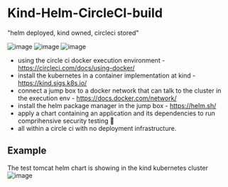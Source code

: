 # Kind-Helm-CircleCI-build
"helm deployed, kind owned, circleci stored"<br>

![image](https://user-images.githubusercontent.com/80027170/220209024-6570349f-105b-4765-b5c4-f66433321876.png) ![image](https://user-images.githubusercontent.com/80027170/220208870-fa4ca514-7500-4851-98c7-cb4a64c86692.png) ![image](https://user-images.githubusercontent.com/80027170/220208963-57382237-f168-4ef3-ba43-55ea2660f423.png) 



- using the circle ci docker execution environment - https://circleci.com/docs/using-docker/ <br>
- install the kubernetes in a container implementation at kind - https://kind.sigs.k8s.io/<br>
- connect a jump box to a docker network that can talk to the cluster in the execution env - https://docs.docker.com/network/<br>
- install the helm package manager in the jump box - https://helm.sh/<br>
- apply  a chart containing an application and its dependencies to run comprihensive security testing 🎉 <br>
- all within a circle ci with no deployment infrastructure. 


## Example
The test tomcat helm chart is showing in the kind kubernetes cluster
![image](https://user-images.githubusercontent.com/80027170/220207169-88ce2823-263f-4c1b-ad10-23608c78fb75.png)

